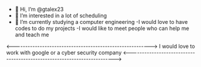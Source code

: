 - 👋 Hi, I’m @gtalex23
- 👀 I’m interested in  a lot of scheduling
- 🌱 I’m currently  studying a computer engineering 
-I would love to have codes to do my projects 
-I would like to meet people who can help me and teach me

<--------------------------------------------------------->
I would love to work with google or a cyber security company
<------------------------------------------------------------------------>
